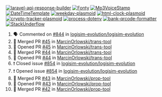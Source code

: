 [![laravel-api-response-builder](https://github-readme-stats.vercel.app/api/pin/?username=MarcinOrlowski&repo=laravel-api-response-builder&theme=default&hide_border=true&title_color=87c9c3&text_color=62696d&icon_color=636a6d&bg_color=30393e)](https://github.com/MarcinOrlowski/laravel-api-response-builder)
[![Fonty](https://github-readme-stats.vercel.app/api/pin/?username=MarcinOrlowski&repo=Fonty&theme=default&hide_border=true&title_color=87c9c3&text_color=62696d&icon_color=636a6d&bg_color=30393e)](https://github.com/MarcinOrlowski/Fonty)
[![Mp3VoiceStamp](https://github-readme-stats.vercel.app/api/pin/?username=MarcinOrlowski&repo=Mp3VoiceStamp&theme=default&hide_border=true&title_color=87c9c3&text_color=62696d&icon_color=636a6d&bg_color=30393e)](https://github.com/MarcinOrlowski/Mp3VoiceStamp)
[![DateTimeTemplate](https://github-readme-stats.vercel.app/api/pin/?username=MarcinOrlowski&repo=DateTimeTemplate&theme=default&hide_border=true&title_color=87c9c3&text_color=62696d&icon_color=636a6d&bg_color=30393e)](https://github.com/MarcinOrlowski/DateTimeTemplate)
[![weekday-plasmoid](https://github-readme-stats.vercel.app/api/pin/?username=MarcinOrlowski&repo=weekday-plasmoid&theme=default&hide_border=true&title_color=87c9c3&text_color=62696d&icon_color=636a6d&bg_color=30393e)](https://github.com/MarcinOrlowski/weekday-plasmoid)
[![html-clock-plasmoid](https://github-readme-stats.vercel.app/api/pin/?username=MarcinOrlowski&repo=html-clock-plasmoid&theme=default&hide_border=true&title_color=87c9c3&text_color=62696d&icon_color=636a6d&bg_color=30393e)](https://github.com/MarcinOrlowski/html-clock-plasmoid)
[![crypto-tracker-plasmoid](https://github-readme-stats.vercel.app/api/pin/?username=MarcinOrlowski&repo=crypto-tracker-plasmoid&theme=default&hide_border=true&title_color=87c9c3&text_color=62696d&icon_color=636a6d&bg_color=30393e)](https://github.com/MarcinOrlowski/crypto-tracker-plasmoid)
[![process-dotenv](https://github-readme-stats.vercel.app/api/pin/?username=MarcinOrlowski&repo=process-dotenv&theme=default&hide_border=true&title_color=87c9c3&text_color=62696d&icon_color=636a6d&bg_color=30393e)](https://github.com/MarcinOrlowski/process-dotenv)
[![bank-qrcode-formatter](https://github-readme-stats.vercel.app/api/pin/?username=MarcinOrlowski&repo=bank-qrcode-formatter&theme=default&hide_border=true&title_color=87c9c3&text_color=62696d&icon_color=636a6d&bg_color=30393e)](https://github.com/MarcinOrlowski/bank-qrcode-formatter)
[![StackUnderflow](https://github-readme-stats.vercel.app/api/pin/?username=MarcinOrlowski&repo=StackUnderflow&theme=default&hide_border=true&title_color=87c9c3&text_color=62696d&icon_color=636a6d&bg_color=30393e)](https://github.com/MarcinOrlowski/StackUnderflow)

<!--START_SECTION:activity-->
1. 🗣 Commented on [#844](https://github.com/logisim-evolution/logisim-evolution/issues/844) in [logisim-evolution/logisim-evolution](https://github.com/logisim-evolution/logisim-evolution)
2. 🎉 Merged PR [#45](https://github.com/MarcinOrlowski/trans-tool/pull/45) in [MarcinOrlowski/trans-tool](https://github.com/MarcinOrlowski/trans-tool)
3. 💪 Opened PR [#45](https://github.com/MarcinOrlowski/trans-tool/pull/45) in [MarcinOrlowski/trans-tool](https://github.com/MarcinOrlowski/trans-tool)
4. 🎉 Merged PR [#44](https://github.com/MarcinOrlowski/trans-tool/pull/44) in [MarcinOrlowski/trans-tool](https://github.com/MarcinOrlowski/trans-tool)
5. 💪 Opened PR [#44](https://github.com/MarcinOrlowski/trans-tool/pull/44) in [MarcinOrlowski/trans-tool](https://github.com/MarcinOrlowski/trans-tool)
6. ❗️ Closed issue [#854](https://github.com/logisim-evolution/logisim-evolution/issues/854) in [logisim-evolution/logisim-evolution](https://github.com/logisim-evolution/logisim-evolution)
7. ❗️ Opened issue [#854](https://github.com/logisim-evolution/logisim-evolution/issues/854) in [logisim-evolution/logisim-evolution](https://github.com/logisim-evolution/logisim-evolution)
8. 🎉 Merged PR [#43](https://github.com/MarcinOrlowski/prop-tool/pull/43) in [MarcinOrlowski/prop-tool](https://github.com/MarcinOrlowski/prop-tool)
9. 💪 Opened PR [#43](https://github.com/MarcinOrlowski/prop-tool/pull/43) in [MarcinOrlowski/prop-tool](https://github.com/MarcinOrlowski/prop-tool)
10. 🎉 Merged PR [#42](https://github.com/MarcinOrlowski/prop-tool/pull/42) in [MarcinOrlowski/prop-tool](https://github.com/MarcinOrlowski/prop-tool)
<!--END_SECTION:activity-->
